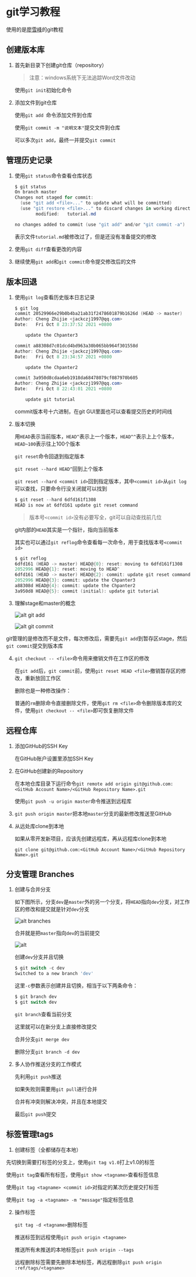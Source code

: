 # git学习教程

使用的是[廖雪峰][廖雪峰教程]的git教程



## 创建版本库

1. 首先新目录下创建git仓库（repository）

   > 注意：windows系统下无法追踪Word文件改动

   使用`git init`初始化命令

   

2. 添加文件到git仓库

   使用`git add `命令添加文件到仓库

   使用`git commit -m "说明文本"`提交文件到仓库

   可以多次`git add`，最终一并提交`git commit`



## 管理历史记录

1. 使用`git status`命令查看仓库状态

   ```powershell
   $ git status
   On branch master
   Changes not staged for commit:
     (use "git add <file>..." to update what will be committed)
     (use "git restore <file>..." to discard changes in working directory)
           modified:   tutorial.md
   
   no changes added to commit (use "git add" and/or "git commit -a")
   
   ```

   表示文件`tutorial.md`被修改过了，但是还没有准备提交的修改

2. 使用`git diff`查看更改的内容

3. 继续使用`git add`和`git commit`命令提交修改后的文件



## 版本回退

1. 使用`git log`查看历史版本日志记录

   ```powershell
   $ git log
   commit 20529966e29b0b4ba21ab31f2478601879b1626d (HEAD -> master)
   Author: Cheng Zhijie <jackczj1997@qq.com>
   Date:   Fri Oct 8 23:37:52 2021 +0800
   
       update the Chpanter3
   
   commit a88308d7c01dcd4bd963a30b065bb964f301558d
   Author: Cheng Zhijie <jackczj1997@qq.com>
   Date:   Fri Oct 8 23:34:57 2021 +0800
   
       update the Chpanter2
   
   commit 3a950d8cdaa6eb1918da68478079cf087970b605
   Author: Cheng Zhijie <jackczj1997@qq.com>
   Date:   Fri Oct 8 22:43:01 2021 +0800
   
       update git tutorial
   
   ```

   commit版本号十六进制，在git GUI里面也可以查看提交历史的时间线

   

2. 版本切换

   用`HEAD`表示当前版本，`HEAD^`表示上一个版本，`HEAD^^`表示上上个版本，`HEAD~100`表示往上100个版本

   `git reset`命令回退到指定版本

   `git reset --hard HEAD^`回到上个版本

   `git reset --hard <commit id>`回到指定版本，其中`<commit id>`从`git log`可以查找，只要命令行没关闭就可以找到
   
   ```powershell
   $ git reset --hard 6dfd161f1308
   HEAD is now at 6dfd161 update git reset command
   
   ```
   
   > 版本号`<commit id>`没有必要写全，git可以自动查找前几位
   
   git内部的`HEAD`其实是一个指针，指向当前版本
   
   其实也可以通过`git reflog`命令查看每一次命令，用于查找版本号`<commit id>`
   
   ```powershell
   $ git reflog
   6dfd161 (HEAD -> master) HEAD@{0}: reset: moving to 6dfd161f1308
   2052996 HEAD@{1}: reset: moving to HEAD^
   6dfd161 (HEAD -> master) HEAD@{2}: commit: update git reset command
   2052996 HEAD@{3}: commit: update the Chpanter3
   a88308d HEAD@{4}: commit: update the Chpanter2
   3a950d8 HEAD@{5}: commit (initial): update git tutorial
   
   ```
   
   

3. 理解stage和master的概念

   

   ![alt git add](https://www.liaoxuefeng.com/files/attachments/919020074026336/0)

   

   ![alt git commit](https://www.liaoxuefeng.com/files/attachments/919020100829536/0)



​		git管理的是修改而不是文件，每次修改后，需要先`git add`到暂存区stage，然后`git commit`提交到版本库



4. `git checkout -- <file>`命令用来撤销文件在工作区的修改

   在`git add`后，`git commit`前，使用`git reset HEAD <file>`撤销暂存区的修改，重新放回工作区

   

   删除也是一种修改操作：

   普通的`rm`删除命令直接删除文件，使用`git rm <file>`命令删除版本库的文件，使用`git checkout -- <file>`即可恢复删除文件



## 远程仓库

1. 添加GitHub的SSH Key

   在GitHub账户设置里添加SSH Key

   

2. 在GitHub创建新的Repository

   在本地仓库目录下运行命令`git remote add origin git@github.com:<GitHub Account Name>/<GitHub Repository Name>.git`

   使用`git push -u origin master`命令推送到远程库

   

3. `git push origin master`把本地`master`分支的最新修改推送至GitHub



4. 从远处库clone到本地

   如果从零开发新项目，应该先创建远程库，再从远程库clone到本地

   `git clone git@github.com:<GitHub Account Name>/<GitHub Repository Name>.git`



## 分支管理 Branches

1. 创建与合并分支

   如下图所示，分支`dev`是`master`外的另一个分支，将`HEAD`指向`dev`分支，对工作区的修改和提交就是针对`dev`分支

   

   ![alt branches](https://www.liaoxuefeng.com/files/attachments/919022387118368/l)

   合并就是把`master`指向`dev`的当前提交

   

   ![alt](https://www.liaoxuefeng.com/files/attachments/919022412005504/0)

   创建`dev`分支并且切换

   ```powershell
   $ git switch -c dev
   Switched to a new branch 'dev'
   
   ```

   这里`-c`参数表示创建并且切换，相当于以下两条命令：

   ```powershell
   $ git branch dev
   $ git switch dev
   ```

   `git branch`查看当前分支

   这里就可以在新分支上直接修改提交

   合并分支`git merge dev`

   删除分支`git branch -d dev`

   

2. 多人协作推送分支的工作模式

   先利用`git push`推送

   如果失败则需要用`git pull`进行合并

   合并有冲突则解决冲突，并且在本地提交

   最后`git push`提交



## 标签管理tags

1. 创建标签（全都储存在本地）

​		先切换到需要打标签的分支上，使用`git tag v1.0`打上v1.0的标签

​		使用`git tag`查看所有标签，使用`git show <tagname>`查看标签信息

​		使用`git tag <tagname> <commit id>`对指定的某次历史提交打标签

​		使用`git tag -a <tagname> -m "message"`指定标签信息



2. 操作标签

   `git tag -d <tagname>`删除标签

   推送标签到远程使用`git push origin <tagname>`

   推送所有未推送的本地标签`git push origin --tags`

   远程删除标签需要先删除本地标签，再远程删除`git push origin :ref/tags/<tagname>`

   



















[廖雪峰教程]: https://www.liaoxuefeng.com/wiki/896043488029600